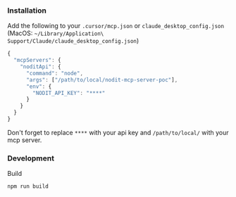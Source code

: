 ### Installation

Add the following to your `.cursor/mcp.json` or `claude_desktop_config.json` (MacOS: `~/Library/Application\ Support/Claude/claude_desktop_config.json`)

```javascript
{
  "mcpServers": {
    "noditApi": {
      "command": "node",
      "args": ["/path/to/local/nodit-mcp-server-poc"],
      "env": {
        "NODIT_API_KEY": "****"
      }
    }
  }
}
```

Don't forget to replace `****` with your api key and `/path/to/local/` with your mcp server.

### Development

Build

```
npm run build
```
